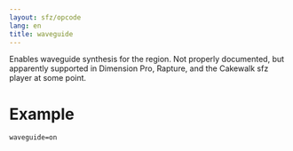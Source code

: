 ```yaml
---
layout: sfz/opcode
lang: en
title: waveguide
---
```

Enables waveguide synthesis for the region. Not properly documented,
but apparently supported in Dimension Pro, Rapture, and the Cakewalk sfz player
at some point.

# Example

```
waveguide=on
```
